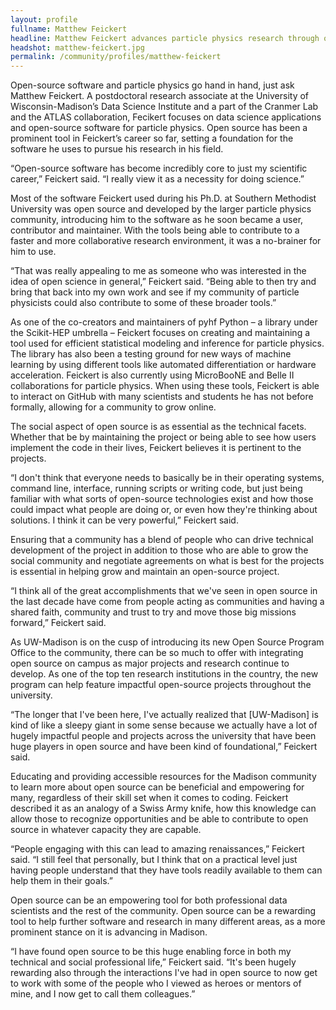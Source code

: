 ```yaml
---
layout: profile
fullname: Matthew Feickert
headline: Matthew Feickert advances particle physics research through open-source innovation
headshot: matthew-feickert.jpg
permalink: /community/profiles/matthew-feickert
--- 
```


Open-source software and particle physics go hand in hand, just ask Matthew Feickert. A postdoctoral research associate at the University of Wisconsin-Madison’s Data Science Institute and a part of the Cranmer Lab and the ATLAS collaboration, Fecikert focuses on data science applications and open-source software for particle physics. Open source has been a prominent tool in Feickert’s career so far, setting a foundation for the software he uses to pursue his research in his field.

“Open-source software has become incredibly core to just my scientific career,” Feickert said. “I really view it as a necessity for doing science.”

Most of the software Feickert used during his Ph.D. at Southern Methodist University was open source and developed by the larger particle physics community, introducing him to the software as he soon became a user, contributor and maintainer. With the tools being able to contribute to a faster and more collaborative research environment, it was a no-brainer for him to use.

“That was really appealing to me as someone who was interested in the idea of open science in general,” Feickert said. “Being able to then try and bring that back into my own work and see if my community of particle physicists could also contribute to some of these broader tools.” 

As one of the co-creators and maintainers of pyhf Python – a library under the Scikit-HEP umbrella – Feickert focuses on creating and maintaining a tool used for efficient statistical modeling and inference for particle physics. The library has also been a testing ground for new ways of machine learning by using different tools like automated differentiation or hardware acceleration. Feickert is also currently using MicroBooNE and Belle II collaborations for particle physics. When using these tools, Feickert is able to interact on GitHub with many scientists and students he has not before formally, allowing for a community to grow online. 
 
The social aspect of open source is as essential as the technical facets. Whether that be by maintaining the project or being able to see how users implement the code in their lives, Feickert believes it is pertinent to the projects. 

“I don't think that everyone needs to basically be in their operating systems, command line, interface, running scripts or writing code, but just being familiar with what sorts of open-source technologies exist and how those could impact what people are doing or, or even how they're thinking about solutions. I think it can be very powerful,” Feickert said. 
 
Ensuring that a community has a blend of people who can drive technical development of the project in addition to those who are able to grow the social community and negotiate agreements on what is best for the projects is essential in helping grow and maintain an open-source project. 

“I think all of the great accomplishments that we've seen in open source in the last decade have come from people acting as communities and having a shared faith, community and trust to try and move those big missions forward,” Feickert said. 

As UW-Madison is on the cusp of introducing its new Open Source Program Office to the community, there can be so much to offer with integrating open source on campus as major projects and research continue to develop. As one of the top ten research institutions in the country, the new program can help feature impactful open-source projects throughout the university. 

“The longer that I've been here, I've actually realized that [UW-Madison] is kind of like a sleepy giant in some sense because we actually have a lot of hugely impactful people and projects across the university that have been huge players in open source and have been kind of foundational,” Feickert said.

Educating and providing accessible resources for the Madison community to learn more about open source can be beneficial and empowering for many, regardless of their skill set when it comes to coding. Feickert described it as an analogy of a Swiss Army knife, how this knowledge can allow those to recognize opportunities and be able to contribute to open source in whatever capacity they are capable. 

“People engaging with this can lead to amazing renaissances,” Feickert said. “I still feel that personally, but I think that on a practical level just having people understand that they have tools readily available to them can help them in their goals.”

Open source can be an empowering tool for both professional data scientists and the rest of the community. Open source can be a rewarding tool to help further software and research in many different areas, as a more prominent stance on it is advancing in Madison. 

“I have found open source to be this huge enabling force in both my technical and social professional life,” Feickert said. “It's been hugely rewarding also through the interactions I've had in open source to now get to work with some of the people who I viewed as heroes or mentors of mine, and I now get to call them colleagues.” 